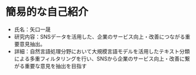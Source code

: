 # 簡易的な自己紹介
* 氏名：矢口一晟
* 研究内容：SNSデータを活用した、企業のサービス向上・改善につながる重要意見抽出。
* 詳細：自然言語処理分野において大規模言語モデルを活用したテキスト分類による多重フィルタリングを行い、SNSから企業のサービス向上・改善に繋がる重要な意見を抽出を目指す
